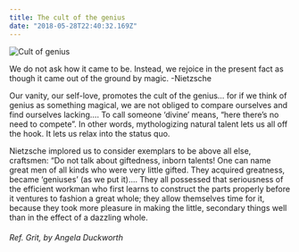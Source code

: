 ```yaml
---
title: The cult of the genius
date: "2018-05-28T22:40:32.169Z"
---
```


![Cult of genius](https://www.dropbox.com/s/qlxg7cf7v0zrixr/cult.png?raw=1)

We do not ask how it came to be. Instead, we rejoice in the present fact as though it came out of the ground by magic. -Nietzsche

Our vanity, our self-love, promotes the cult of the genius… for if we think of genius as something magical, we are not obliged to compare ourselves and find ourselves lacking…. To call someone ‘divine’ means, “here there’s no need to compete”. In other words, mythologizing natural talent lets us all off the hook. It lets us relax into the status quo.

Nietzsche implored us to consider exemplars to be above all else, craftsmen: “Do not talk about giftedness, inborn talents! One can name great men of all kinds who were very little gifted. They acquired greatness, became ‘geniuses’ (as we put it)…. They all possessed that seriousness of the efficient workman who first learns to construct the parts properly before it ventures to fashion a great whole; they allow themselves time for it, because they took more pleasure in making the little, secondary things well than in the effect of a dazzling whole.

###### Ref. Grit, by Angela Duckworth